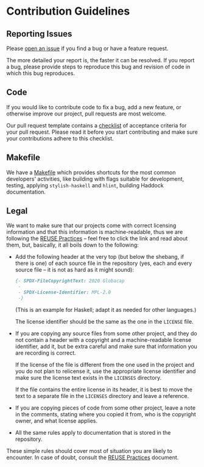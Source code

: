 # Contribution Guidelines

## Reporting Issues

Please [open an issue](https://github.com/serokell/tezos-globacap/issues/new/choose)
if you find a bug or have a feature request.

The more detailed your report is, the faster it can be resolved.
If you report a bug, please provide steps to reproduce this bug and revision of code in which this bug reproduces.


## Code

If you would like to contribute code to fix a bug, add a new feature, or
otherwise improve our project, pull requests are most welcome.

Our pull request template contains a [checklist](./pull_request_template.md#white_check_mark-checklist-for-your-pull-request) of acceptance criteria for your pull request.
Please read it before you start contributing and make sure your contributions adhere to this checklist.

## Makefile

We have a [Makefile](/Makefile) which provides shortcuts for the most
common developers' activities, like building with flags suitable for
development, testing, applying `stylish-haskell` and `hlint`, building
Haddock documentation.


## Legal

We want to make sure that our projects come with correct licensing information
and that this information is machine-readable, thus we are following the
[REUSE Practices][reuse] – feel free to click the link and read about them,
but, basically, it all boils down to the following:

  * Add the following header at the very top (but below the shebang, if there
    is one) of each source file in the repository (yes, each and every source
    file – it is not as hard as it might sound):

    ```haskell
    {- SPDX-FileCopyrightText: 2020 Globacap
     -
     - SPDX-License-Identifier: MPL-2.0
     -}
    ```

    (This is an example for Haskell; adapt it as needed for other languages.)

    The license identifier should be the same as the one in the `LICENSE` file.

  * If you are copying any source files from some other project, and they do not
    contain a header with a copyright and a machine-readable license identifier,
    add it, but be extra careful and make sure that information you are recording
    is correct.

    If the license of the file is different from the one used in the project and
    you do not plan to relicense it, use the appropriate license identifier and
    make sure the license text exists in the `LICENSES` directory.

    If the file contains the entire license in its header, it is best to move the
    text to a separate file in the `LICENSES` directory and leave a reference.

  * If you are copying pieces of code from some other project, leave a note in the
    comments, stating where you copied it from, who is the copyright owner, and
    what license applies.

  * All the same rules apply to documentation that is stored in the repository.

These simple rules should cover most of situation you are likely to encounter.
In case of doubt, consult the [REUSE Practices][reuse] document.

[reuse]: https://reuse.software/spec/
